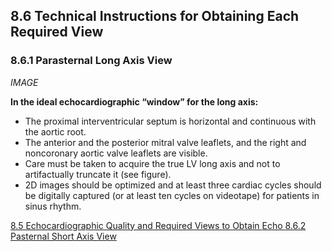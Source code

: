 ## 8.6 Technical Instructions for Obtaining Each Required View

### 8.6.1 Parasternal Long Axis View

_IMAGE_

**In the ideal echocardiographic “window” for the long axis:**

* The proximal interventricular septum is horizontal and continuous with the aortic root.
* The anterior and the posterior mitral valve leaflets, and the right and noncoronary aortic valve leaflets are visible.
* Care must be taken to acquire the true LV long axis and not to artifactually truncate it (see figure).
* 2D images should be optimized and at least three cardiac cycles should be digitally captured (or at least ten cycles on videotape) for patients in sinus rhythm.


<div class="center">
<div class="btn-group">
  <a href=":pages_path:/manuals/echo/8-05-quality-required-views.md" class="btn btn-default">
    <span class="glyphicon glyphicon-chevron-left"></span>
    8.5 Echocardiographic Quality and Required Views to Obtain
  </a>

  <a href=":pages_path:/manuals/echo" class="btn btn-default">
    <span class="glyphicon glyphicon-chevron-up"></span>
    Echo
  </a>

  <a href=":pages_path:/manuals/echo/8-06-02-pasternal-short-axis-view.md" class="btn btn-success">
    8.6.2 Pasternal Short Axis View
    <span class="glyphicon glyphicon-chevron-right"></span>
  </a>
</div>
</div>
